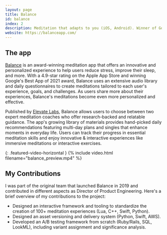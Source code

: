 ```yaml
---
layout: page
title: Balance
id: balance
index: 2
description: Meditation that adapts to you (iOS, Android). Winner of Googles Play's Best App of 2021.
website: https://balanceapp.com/
---
```


## The app

[Balance](https://www.balanceapp.com) is an award-winning meditation app that offers an innovative and personalized experience to help users reduce stress, improve their sleep, and more. With a 4.9-star rating on the Apple App Store and winning Google's Best App of 2021 award, Balance uses an extensive audio library and daily questionnaires to create meditations tailored to each user's experience, goals, and challenges. As users share more about their experiences, Balance's meditations become even more personalized and effective.

Published by [Elevate Labs](https://elevateapp.com/about), Balance allows users to choose between two expert meditation coaches who offer research-backed and relatable guidance. The app's growing library of materials provides hand-picked daily recommendations featuring multi-day plans and singles that enhance moments in everyday life. Users can track their progress in essential meditation skills and enjoy innovative & interactive experiences like immersive meditations or interactive exercises.

{: .featured-video-horizontal }
{% include video.html filename="balance_preview.mp4" %}

## My Contributions

I was part of the original team that launched Balance in 2019 and contributed in different aspects as Director of Product Engineering. Here's a brief overview of my contributions to the project:
- Designed an interactive framework and tooling to standardize the creation of 100+ meditation experiences (Lua, C++, Swift, Python).
- Designed an asset versioning and delivery system (Python, Swift, AWS).
- Developed an A/B testing framework from scratch (Ruby/Rails, SQL, LookML), including variant assignment and significance analysis.
